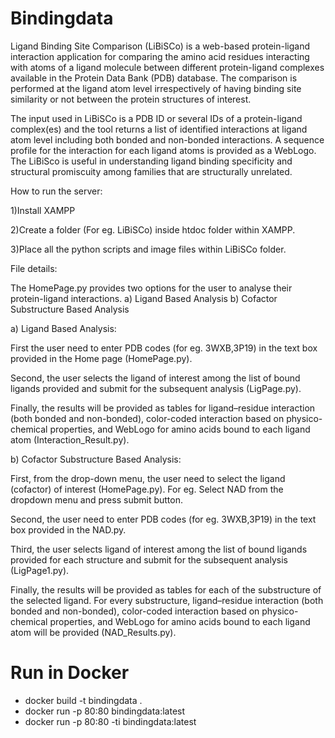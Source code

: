 # Bindingdata
Ligand Binding Site Comparison (LiBiSCo) is a web-based protein-ligand interaction application for comparing the amino acid residues interacting with atoms of a ligand molecule between different protein-ligand complexes available in the Protein Data Bank (PDB) database. The comparison is performed at the ligand atom level irrespectively of having binding site similarity or not between the protein structures of interest.

The input used in LiBiSCo is a PDB ID or several IDs of a protein-ligand complex(es) and the tool returns a list of identified interactions at ligand atom level including both bonded and non-bonded interactions. A sequence profile for the interaction for each ligand atoms is provided as a WebLogo. The LiBiSco is useful in understanding ligand binding specificity and structural promiscuity among families that are structurally unrelated. 

How to run the server:

1)Install XAMPP

2)Create a folder (For eg. LiBiSCo) inside htdoc folder within XAMPP.

3)Place all the python scripts and image files within LiBiSCo folder.


File details:

The HomePage.py provides two options for the user to analyse their protein-ligand interactions.
	a) Ligand Based Analysis
        b) Cofactor Substructure Based Analysis

a) Ligand Based Analysis:

First the user need to enter PDB codes (for eg. 3WXB,3P19) in the text box provided in the Home page (HomePage.py).  

Second, the user selects the ligand of interest among the list of bound ligands provided and submit for the subsequent analysis (LigPage.py). 

Finally, the results will be provided as tables for ligand–residue interaction (both bonded and non-bonded), color-coded interaction based on physico-chemical properties, and WebLogo for amino acids bound to each ligand atom (Interaction_Result.py).


b) Cofactor Substructure Based Analysis:

First, from the drop-down menu, the user need to select the ligand (cofactor) of interest (HomePage.py). For eg. Select NAD from the dropdown menu and press submit button.

Second, the user need to enter PDB codes (for eg. 3WXB,3P19) in the text box provided in the NAD.py.

Third, the user selects ligand of interest among the list of bound ligands provided for each structure and submit for the subsequent analysis (LigPage1.py).

Finally, the results will be provided as tables for each of the substructure of the selected ligand. For every substructure, ligand–residue interaction (both bonded and non-bonded), color-coded interaction based on physico-chemical properties, and WebLogo for amino acids bound to each ligand atom will be provided (NAD_Results.py).

# Run in Docker

* docker build -t bindingdata .
* docker run -p 80:80 bindingdata:latest
* docker run -p 80:80 -ti bindingdata:latest
